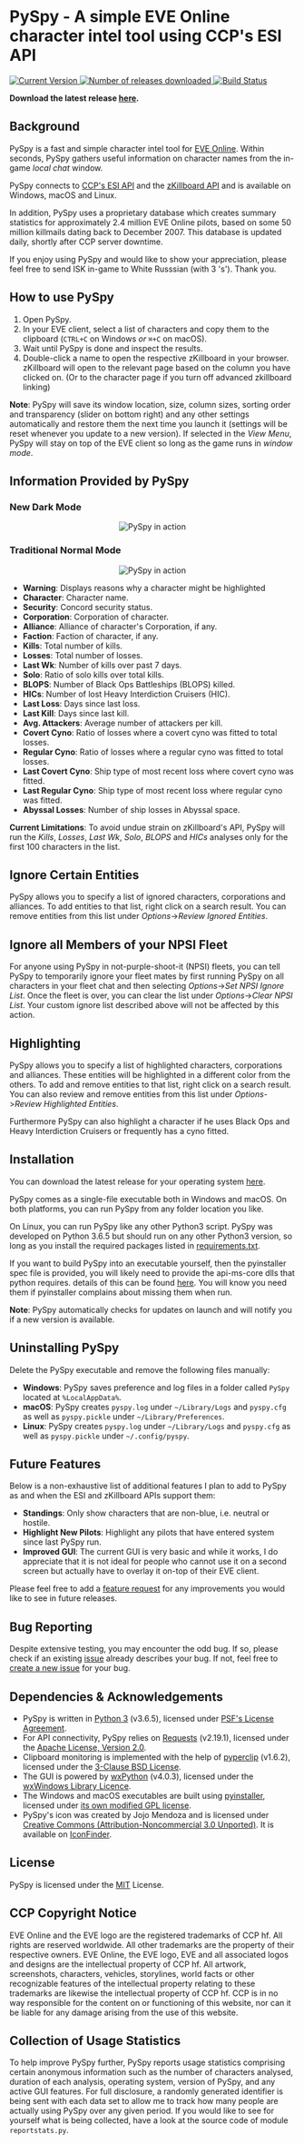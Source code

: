 <!--- // cSpell:words killboard, blops, hics, killboard's, cynos, ccp's, pyspy, psf's, pyperclip, pyinstaller, executables, jojo, unported, killmails --->

# PySpy - A simple EVE Online character intel tool using CCP's ESI API

<p align="left">
  <a href=https://github.com/Eve-PySpy/PySpy/releases/latest>
    <img alt="Current Version" src="https://img.shields.io/github/release/Eve-PySpy/pyspy.svg">
  </a>
  <a href=https://github.com/Eve-PySpy/PySpy/releases/latest>
    <img alt="Number of releases downloaded" src="https://img.shields.io/github/downloads/Eve-PySpy/PySpy/total.svg">
  </a>
  <a href=https://travis-ci.org/Eve-PySpy/PySpy.svg?branch=master>
    <img alt="Build Status" src="https://travis-ci.org/Eve-PySpy/PySpy.svg?branch=master">
  </a>
</p>

**Download the latest release [here](https://github.com/Eve-PySpy/PySpy/releases/latest).**

## Background

PySpy is a fast and simple character intel tool for [EVE Online](https://www.eveonline.com/). Within seconds, PySpy gathers useful information on character names from the in-game *local chat* window.

PySpy connects to [CCP's ESI API](https://esi.evetech.net/ui/) and the
[zKillboard API](https://github.com/zKillboard/zKillboard/wiki) and is available on Windows, macOS and Linux.

In addition, PySpy uses a proprietary database which creates summary statistics for approximately 2.4 million EVE Online pilots, based on some 50 million killmails dating back to December 2007. This database is updated daily, shortly after CCP server downtime.

If you enjoy using PySpy and would like to show your appreciation, please feel free to send ISK in-game to White Russsian (with 3 's'). Thank you.

## How to use PySpy

1. Open PySpy.
2. In your EVE client, select a list of characters and copy them to the clipboard (`CTRL+C` on Windows *or* `⌘+C` on macOS).
3. Wait until PySpy is done and inspect the results.
4. Double-click a name to open the respective zKillboard in your browser. zKillboard will open to the relevant page based on the column you have clicked on. (Or to the character page if you turn off advanced zkillboard linking)

**Note**: PySpy will save its window location, size, column sizes, sorting order and transparency (slider on bottom right) and any other settings automatically and restore them the next time you launch it (settings will be reset whenever you update to a new version). If selected in the _View Menu_, PySpy will stay on top of the EVE client so long as the game runs in *window mode*.

## Information Provided by PySpy

### New Dark Mode
<p align="center">
  <img alt="PySpy in action" src="https://github.com/Eve-PySpy/PySpy/blob/master/assets/v0.4_dark_screenshot.png?raw=true">
</p>

### Traditional Normal Mode
<p align="center">
  <img alt="PySpy in action" src="https://github.com/Eve-PySpy/PySpy/blob/master/assets/v0.4_light_screenshot.png?raw=true">
</p>

* **Warning**: Displays reasons why a character might be highlighted
* **Character**: Character name.
* **Security**: Concord security status.
* **Corporation**: Corporation of character.
* **Alliance**: Alliance of character's Corporation, if any.
* **Faction**: Faction of character, if any.
* **Kills**: Total number of kills.
* **Losses**: Total number of losses.
* **Last Wk**: Number of kills over past 7 days.
* **Solo**: Ratio of solo kills over total kills.
* **BLOPS**: Number of Black Ops Battleships (BLOPS) killed.
* **HICs**: Number of lost Heavy Interdiction Cruisers (HIC).
* **Last Loss**: Days since last loss.
* **Last Kill**: Days since last kill.
* **Avg. Attackers**: Average number of attackers per kill.
* **Covert Cyno**: Ratio of losses where a covert cyno was fitted to total losses.
* **Regular Cyno**: Ratio of losses where a regular cyno was fitted to total losses.
* **Last Covert Cyno**: Ship type of most recent loss where covert cyno was fitted.
* **Last Regular Cyno**: Ship type of most recent loss where regular cyno was fitted.
* **Abyssal Losses**: Number of ship losses in Abyssal space.

**Current Limitations**: To avoid undue strain on zKillboard's API, PySpy will run the *Kills*, *Losses*, *Last Wk*, *Solo*, *BLOPS* and *HICs* analyses only for the first 100 characters in the list.

## Ignore Certain Entities

PySpy allows you to specify a list of ignored characters, corporations and alliances. To add entities to that list, right click on a search result. You can remove entities from this list under _Options_->_Review Ignored Entities_.

## Ignore all Members of your NPSI Fleet

For anyone using PySpy in not-purple-shoot-it (NPSI) fleets, you can tell PySpy to temporarily ignore your fleet mates by first running PySpy on all characters in your fleet chat and then selecting _Options_->_Set NPSI Ignore List_. Once the fleet is over, you can clear the list under _Options_->_Clear NPSI List_. Your custom ignore list described above will not be affected by this action.

## Highlighting

PySpy allows you to specify a list of highlighted characters, corporations and alliances.
These entities will be highlighted in a different color from the others.
To add and remove entities to that list, right click on a search result.
You can also review and remove entities from this list under _Options_->_Review Highlighted Entities_.

Furthermore PySpy can also highlight a character if he uses Black Ops and Heavy Interdiction Cruisers or frequently has a cyno fitted.

## Installation

You can download the latest release for your operating system [here](https://github.com/Eve-PySpy/PySpy/releases/latest).

PySpy comes as a single-file executable both in Windows and macOS. On both platforms, you can run PySpy from any folder location you like.

On Linux, you can run PySpy like any other Python3 script. PySpy was developed on Python 3.6.5 but should run on any other Python3 version, so long as you install the required packages listed in [requirements.txt](https://github.com/Eve-PySpy/PySpy/blob/master/requirements.txt).

If you want to build PySpy into an executable yourself, then the pyinstaller spec file is provided, you will likely need to provide the api-ms-core dlls that python requires. details of this can be found [here](https://github.com/pyinstaller/pyinstaller/issues/4047#issuecomment-460869714). You will know you need them if pyinstaller complains about missing them when run.

**Note**: PySpy automatically checks for updates on launch and will notify you if a new version is available.

## Uninstalling PySpy

Delete the PySpy executable and remove the following files manually:

* **Windows**: PySpy saves preference and log files in a folder called  `PySpy` located at `%LocalAppData%`.
* **macOS**: PySpy creates `pyspy.log` under `~/Library/Logs` and `pyspy.cfg` as well as `pyspy.pickle` under `~/Library/Preferences`.
* **Linux**: PySpy creates `pyspy.log` under `~/Library/Logs` and `pyspy.cfg` as well as `pyspy.pickle` under `~/.config/pyspy`.

## Future Features

Below is a non-exhaustive list of additional features I plan to add to PySpy as and when the ESI and zKillboard APIs support them:

* **Standings**: Only show characters that are non-blue, i.e. neutral or hostile.
* **Highlight New Pilots**: Highlight any pilots that have entered system since last PySpy run.
* **Improved GUI**: The current GUI is very basic and while it works, I do appreciate that it is not ideal for people who cannot use it on a second screen but actually have to overlay it on-top of their EVE client.

Please feel free to add a [feature request](https://github.com/Eve-PySpy/PySpy/issues/new?template=pyspy-feature-request.md) for any improvements you would like to see in future releases.

## Bug Reporting

Despite extensive testing, you may encounter the odd bug. If so, please check if an existing [issue](https://github.com/WhiteRusssian/PySpy/issues) already describes your bug. If not, feel free to [create a new issue](https://github.com/WhiteRusssian/PySpy/issues/new?template=pyspy-bug-report.md) for your bug.

## Dependencies & Acknowledgements

* PySpy is written in [Python 3](https://www.python.org/) (v3.6.5), licensed under [PSF's License Agreement](https://docs.python.org/3/license.html#psf-license-agreement-for-python-release).
* For API connectivity, PySpy relies on [Requests](http://docs.python-requests.org/) (v2.19.1), licensed under the [Apache License, Version 2.0](http://docs.python-requests.org/en/master/user/intro/#requests-license).
* Clipboard monitoring is implemented with the help of [pyperclip](https://github.com/asweigart/pyperclip) (v1.6.2), licensed under the [3-Clause BSD License](https://github.com/asweigart/pyperclip/blob/master/LICENSE.txt).
* The GUI is powered by [wxPython](https://www.wxpython.org/) (v4.0.3), licensed under the [wxWindows Library Licence](https://wxpython.org/pages/license/index.html).
* The Windows and macOS executables are built using [pyinstaller](https://www.pyinstaller.org/), licensed under [its own modified GPL license](https://raw.githubusercontent.com/pyinstaller/pyinstaller/develop/COPYING.txt).
* PySpy's icon was created by Jojo Mendoza and is licensed under [Creative Commons (Attribution-Noncommercial 3.0 Unported)](https://creativecommons.org/licenses/by-nc/3.0/). It is available on [IconFinder](https://www.iconfinder.com/icons/1218719/cyber_hat_spy_undercover_user_icon).

## License

PySpy is licensed under the [MIT](LICENSE.txt) License.

## CCP Copyright Notice

EVE Online and the EVE logo are the registered trademarks of CCP hf. All rights are reserved worldwide. All other trademarks are the property of their respective owners. EVE Online, the EVE logo, EVE and all associated logos and designs are the intellectual property of CCP hf. All artwork, screenshots, characters, vehicles, storylines, world facts or other recognizable features of the intellectual property relating to these trademarks are likewise the intellectual property of CCP hf. CCP is in no way responsible for the content on or functioning of this website, nor can it be liable for any damage arising from the use of this website.

## Collection of Usage Statistics

To help improve PySpy further, PySpy reports usage statistics comprising certain anonymous information such as the number of characters analysed, duration of each analysis, operating system, version of PySpy, and any active GUI features. For full disclosure, a randomly generated identifier is being sent with each data set to allow me to track how many people are actually using PySpy over any given period. If you would like to see for yourself what is being collected, have a look at the source code of module `reportstats.py`.
